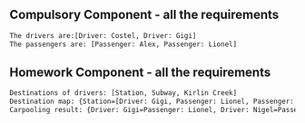 ## Compulsory Component - all the requirements
```bash
The drivers are:[Driver: Costel, Driver: Gigi]
The passengers are: [Passenger: Alex, Passenger: Lionel]
```

## Homework Component - all the requirements
```bash
Destinations of drivers: [Station, Subway, Kirlin Creek]
Destination map: {Station=[Driver: Gigi, Passenger: Lionel, Passenger: Leon], Mann Court=[Passenger: Gino], Kirlin Creek=[Driver: Samara], Subway=[Driver: Nigel, Passenger: Oriol]}
Carpooling result: {Driver: Gigi=Passenger: Lionel, Driver: Nigel=Passenger: Oriol}
```